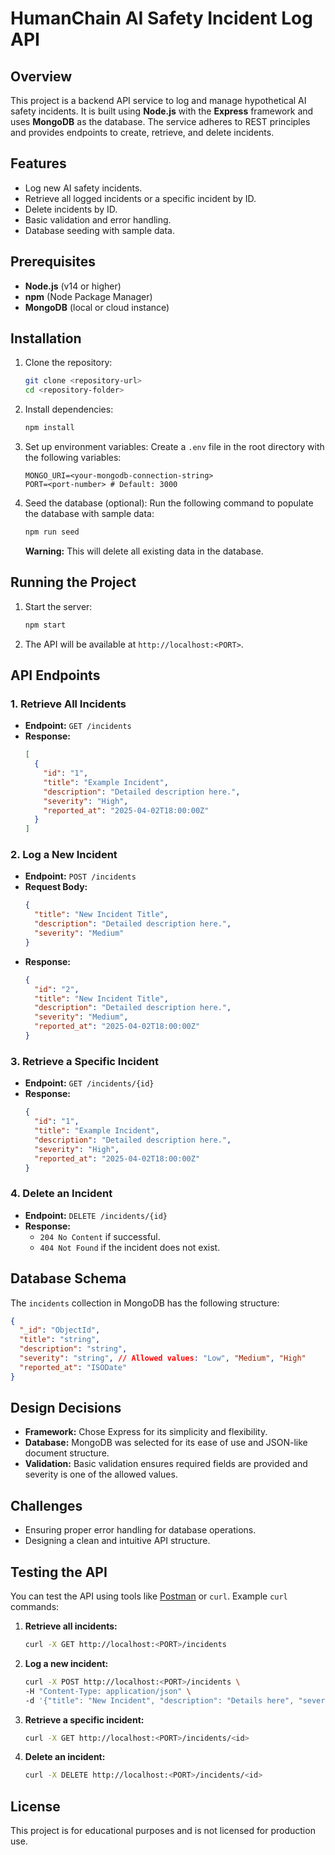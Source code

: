 # HumanChain AI Safety Incident Log API

## Overview

This project is a backend API service to log and manage hypothetical AI safety incidents. It is built using **Node.js** with the **Express** framework and uses **MongoDB** as the database. The service adheres to REST principles and provides endpoints to create, retrieve, and delete incidents.

## Features

- Log new AI safety incidents.
- Retrieve all logged incidents or a specific incident by ID.
- Delete incidents by ID.
- Basic validation and error handling.
- Database seeding with sample data.

## Prerequisites

- **Node.js** (v14 or higher)
- **npm** (Node Package Manager)
- **MongoDB** (local or cloud instance)

## Installation

1. Clone the repository:
   ```bash
   git clone <repository-url>
   cd <repository-folder>
   ```

2. Install dependencies:
   ```bash
   npm install
   ```

3. Set up environment variables:
   Create a `.env` file in the root directory with the following variables:
   ```env
   MONGO_URI=<your-mongodb-connection-string>
   PORT=<port-number> # Default: 3000
   ```

4. Seed the database (optional):
   Run the following command to populate the database with sample data:
   ```bash
   npm run seed
   ```
   **Warning:** This will delete all existing data in the database.

## Running the Project

1. Start the server:
   ```bash
   npm start
   ```

2. The API will be available at `http://localhost:<PORT>`.

## API Endpoints

### 1. Retrieve All Incidents
- **Endpoint:** `GET /incidents`
- **Response:**
  ```json
  [
    {
      "id": "1",
      "title": "Example Incident",
      "description": "Detailed description here.",
      "severity": "High",
      "reported_at": "2025-04-02T18:00:00Z"
    }
  ]
  ```

### 2. Log a New Incident
- **Endpoint:** `POST /incidents`
- **Request Body:**
  ```json
  {
    "title": "New Incident Title",
    "description": "Detailed description here.",
    "severity": "Medium"
  }
  ```
- **Response:**
  ```json
  {
    "id": "2",
    "title": "New Incident Title",
    "description": "Detailed description here.",
    "severity": "Medium",
    "reported_at": "2025-04-02T18:00:00Z"
  }
  ```

### 3. Retrieve a Specific Incident
- **Endpoint:** `GET /incidents/{id}`
- **Response:**
  ```json
  {
    "id": "1",
    "title": "Example Incident",
    "description": "Detailed description here.",
    "severity": "High",
    "reported_at": "2025-04-02T18:00:00Z"
  }
  ```

### 4. Delete an Incident
- **Endpoint:** `DELETE /incidents/{id}`
- **Response:**
  - `204 No Content` if successful.
  - `404 Not Found` if the incident does not exist.

## Database Schema

The `incidents` collection in MongoDB has the following structure:
```json
{
  "_id": "ObjectId",
  "title": "string",
  "description": "string",
  "severity": "string", // Allowed values: "Low", "Medium", "High"
  "reported_at": "ISODate"
}
```

## Design Decisions

- **Framework:** Chose Express for its simplicity and flexibility.
- **Database:** MongoDB was selected for its ease of use and JSON-like document structure.
- **Validation:** Basic validation ensures required fields are provided and severity is one of the allowed values.

## Challenges

- Ensuring proper error handling for database operations.
- Designing a clean and intuitive API structure.

## Testing the API

You can test the API using tools like [Postman](https://www.postman.com/) or `curl`. Example `curl` commands:

1. **Retrieve all incidents:**
   ```bash
   curl -X GET http://localhost:<PORT>/incidents
   ```

2. **Log a new incident:**
   ```bash
   curl -X POST http://localhost:<PORT>/incidents \
   -H "Content-Type: application/json" \
   -d '{"title": "New Incident", "description": "Details here", "severity": "High"}'
   ```

3. **Retrieve a specific incident:**
   ```bash
   curl -X GET http://localhost:<PORT>/incidents/<id>
   ```

4. **Delete an incident:**
   ```bash
   curl -X DELETE http://localhost:<PORT>/incidents/<id>
   ```

## License

This project is for educational purposes and is not licensed for production use.
    